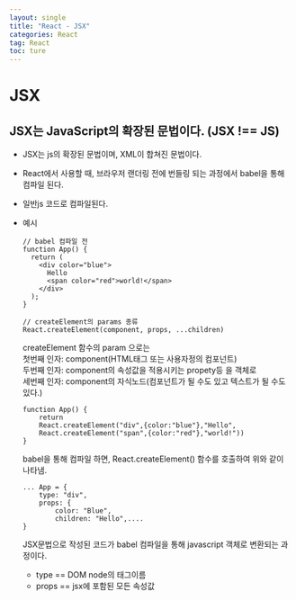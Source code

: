 ```yaml
---
layout: single
title: "React - JSX"
categories: React
tag: React
toc: ture
---
```


# JSX

## JSX는 JavaScript의 확장된 문법이다. (JSX !== JS)

- JSX는 js의 확장된 문법이며, XML이 합쳐진 문법이다.
- React에서 사용할 때, 브라우저 랜더링 전에 번들링 되는 과정에서 babel을 통해 컴파일 된다.
- 일반js 코드로 컴파일된다.
- 예시

  ```react
  // babel 컴파일 전
  function App() {
    return (
      <div color="blue">
        Hello
        <span color="red">world!</span>
      </div>
    );
  }
  ```

  ```react
  // createElement의 params 종류
  React.createElement(component, props, ...children)
  ```

  createElement 함수의 param 으로는<br/>
  첫번째 인자: component(HTML태그 또는 사용자정의 컴포넌트)<br/>
  두번째 인자: component의 속성값을 적용시키는 propety등 을 객체로<br/>
  세번째 인자: component의 자식노드(컴포넌트가 될 수도 있고 텍스트가 될 수도 있다.)<br/>

  ```react
  function App() {
      return
      React.createElement("div",{color:"blue"},"Hello",
      React.createElement("span",{color:"red"},"world!"))
  }
  ```

  babel을 통해 컴파일 하면, React.createElement() 함수를 호출하여 위와 같이 나타냄.

  ```react
  ... App = {
      type: "div",
      props: {
          color: "Blue",
          children: "Hello",....
  }
  ```

  JSX문법으로 작성된 코드가 babel 컴파일을 통해 javascript 객체로 변환되는 과정이다.

  - type == DOM node의 태그이름
  - props == jsx에 포함된 모든 속성값
